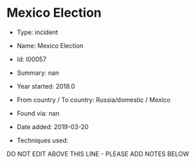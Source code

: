 # Mexico Election

* Type: incident

* Name: Mexico Election

* Id: I00057

* Summary: nan

* Year started: 2018.0

* From country / To country: Russia/domestic / Mexico

* Found via: nan

* Date added: 2019-03-20

* Techniques used: 


DO NOT EDIT ABOVE THIS LINE - PLEASE ADD NOTES BELOW
